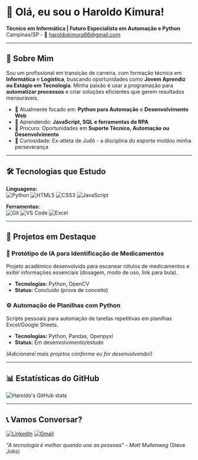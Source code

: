# 👋 Olá, eu sou o Haroldo Kimura!

**Técnico em Informática | Futuro Especialista em Automação e Python**  
Campinas/SP - 📧 haroldokimura66@gmail.com

---

## 🚀 Sobre Mim

Sou um profissional em transição de carreira, com formação técnica em **Informática** e **Logística**, buscando oportunidades como **Jovem Aprendiz ou Estágio em Tecnologia**. Minha paixão é usar a programação para **automatizar processos** e criar soluções eficientes que gerem resultados mensuráveis.

- 🔭 Atualmente focado em: **Python para Automação** e **Desenvolvimento Web**
- 🌱 Aprendendo: **JavaScript, SQL e ferramentas de RPA**
- 💼 Procuro: Oportunidades em **Suporte Técnico, Automação ou Desenvolvimento**
- 🥋 Curiosidade: Ex-atleta de Judô - a disciplina do esporte moldou minha perseverança

---

## 🛠️ Tecnologias que Estudo

**Linguagens:**  
![Python](https://img.shields.io/badge/Python-3776AB?style=for-the-badge&logo=python&logoColor=white)
![HTML5](https://img.shields.io/badge/HTML5-E34F26?style=for-the-badge&logo=html5&logoColor=white)
![CSS3](https://img.shields.io/badge/CSS3-1572B6?style=for-the-badge&logo=css3&logoColor=white)
![JavaScript](https://img.shields.io/badge/JavaScript-F7DF1E?style=for-the-badge&logo=javascript&logoColor=black)

**Ferramentas:**  
![Git](https://img.shields.io/badge/Git-F05032?style=for-the-badge&logo=git&logoColor=white)
![VS Code](https://img.shields.io/badge/VS_Code-007ACC?style=for-the-badge&logo=visual-studio-code&logoColor=white)
![Excel](https://img.shields.io/badge/Excel-217346?style=for-the-badge&logo=microsoft-excel&logoColor=white)

---

## 📂 Projetos em Destaque

### 🤖 Protótipo de IA para Identificação de Medicamentos
Projeto acadêmico desenvolvido para escanear rótulos de medicamentos e exibir informações essenciais (dosagem, modo de uso, link para bula).
- **Tecnologias:** Python, OpenCV
- **Status:** Concluído (prova de conceito)

### ⚙️ Automação de Planilhas com Python
Scripts pessoais para automação de tarefas repetitivas em planilhas Excel/Google Sheets.
- **Tecnologias:** Python, Pandas, Openpyxl
- **Status:** Em desenvolvimento/estudo

*(Adicionarei mais projetos conforme eu for desenvolvendo!)*

---

## 📊 Estatísticas do GitHub

![Haroldo's GitHub stats](https://github-readme-stats.vercel.app/api?username=SEU-USUARIO-AQUI&show_icons=true&theme=radical)

---

## 📞 Vamos Conversar?

[![LinkedIn](https://img.shields.io/badge/LinkedIn-0077B5?style=for-the-badge&logo=linkedin&logoColor=white)](https://www.linkedin.com/in/haroldo-kimura-a9013b229/)
[![Gmail](https://img.shields.io/badge/Gmail-D14836?style=for-the-badge&logo=gmail&logoColor=white)](mailto:haroldokimura66@gmail.com)

*"A tecnologia é melhor quando une as pessoas" - Matt Mullenweg*
                                                   (Steve Jobs)
